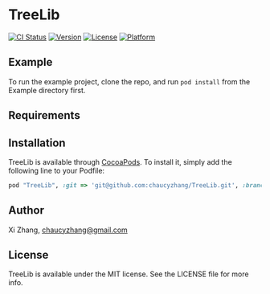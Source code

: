 
# TreeLib

[![CI Status](http://img.shields.io/travis/tringappsXiZhang/TreeLib.svg?style=flat)](https://travis-ci.org/tringappsXiZhang/TreeLib)
[![Version](https://img.shields.io/cocoapods/v/TreeLib.svg?style=flat)](http://cocoapods.org/pods/TreeLib)
[![License](https://img.shields.io/cocoapods/l/TreeLib.svg?style=flat)](http://cocoapods.org/pods/TreeLib)
[![Platform](https://img.shields.io/cocoapods/p/TreeLib.svg?style=flat)](http://cocoapods.org/pods/TreeLib)

## Example

To run the example project, clone the repo, and run `pod install` from the Example directory first.

## Requirements

## Installation

TreeLib is available through [CocoaPods](http://cocoapods.org). To install
it, simply add the following line to your Podfile:

```ruby
pod "TreeLib", :git => 'git@github.com:chaucyzhang/TreeLib.git', :branch => 'master'
```

## Author

Xi Zhang, chaucyzhang@gmail.com

## License

TreeLib is available under the MIT license. See the LICENSE file for more info.
